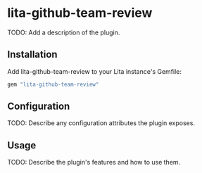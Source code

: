 # lita-github-team-review

TODO: Add a description of the plugin.

## Installation

Add lita-github-team-review to your Lita instance's Gemfile:

``` ruby
gem "lita-github-team-review"
```

## Configuration

TODO: Describe any configuration attributes the plugin exposes.

## Usage

TODO: Describe the plugin's features and how to use them.
